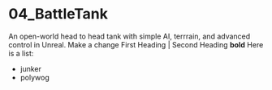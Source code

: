 # 04_BattleTank
An open-world head to head tank with simple AI, terrrain, and advanced control  in Unreal. 
Make a change
First Heading | Second Heading
**bold**
Here is a list:
+ junker
+ polywog
